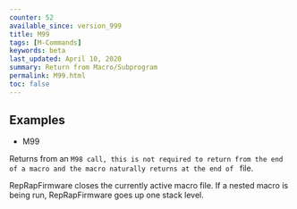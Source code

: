 ```yaml
---
counter: 52
available_since: version_999
title: M99
tags: [M-Commands] 
keywords: beta 
last_updated: April 10, 2020 
summary: Return from Macro/Subprogram 
permalink: M99.html
toc: false 
---
```



## Examples

* M99

Returns from an ` M98 call, this is not required to return from the end of a macro and the macro naturally returns at the end of  ` file.

RepRapFirmware closes the currently active macro file. If a nested macro is being run, RepRapFirmware goes up one stack level.

